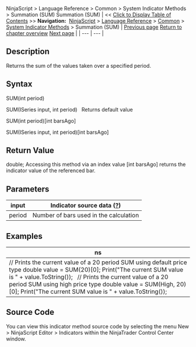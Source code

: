 ﻿
NinjaScript > Language Reference > Common > System Indicator Methods > Summation (SUM)
Summation (SUM)
| << [Click to Display Table of Contents](summation_sum.md) >> **Navigation:**     [NinjaScript](ninjascript.md) > [Language Reference](language_reference_wip.md) > [Common](common.md) > [System Indicator Methods](indicators.md) > Summation (SUM) | [Previous page](stochastics_rsi_stochrsi.md) [Return to chapter overview](indicators.md) [Next page](swing.md) |
| --- | --- |
## Description
Returns the sum of the values taken over a specified period.

## Syntax
SUM(int period)  

SUM(ISeries<double> input, int period)
 
Returns default value  

SUM(int period)[int barsAgo]  

SUM(ISeries<double> input, int period)[int barsAgo]

## Return Value
double; Accessing this method via an index value [int barsAgo] returns the indicator value of the referenced bar.

## Parameters
| input | Indicator source data ([?](valid_input_data_for_indicator.md)) |
| --- | --- |
| period | Number of bars used in the calculation |

## Examples
| ns |
| --- |
| // Prints the current value of a 20 period SUM using default price type double value = SUM(20)[0]; Print("The current SUM value is " + value.ToString());   // Prints the current value of a 20 period SUM using high price type double value = SUM(High, 20)[0]; Print("The current SUM value is " + value.ToString()); |

## Source Code
You can view this indicator method source code by selecting the menu New > NinjaScript Editor > Indicators within the NinjaTrader Control Center window.
